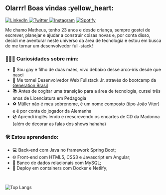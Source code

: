 <h2> Olarrr! Boas vindas :yellow_heart: </h2>

<a href="https://www.linkedin.com/in/matheuxmuller/" target="_blank"><img src="https://img.shields.io/badge/LinkedIn-%230077B5.svg?&style=flat-square&logo=linkedin&logoColor=white" alt="LinkedIn"> </a>
<a href="https://twitter.com/matheuxmuller" target="_blank"><img src="https://img.shields.io/badge/-Twitter-1da1f2?style=flat-square&labelColor=1da1f2&logo=twitter&logoColor=white" alt="Twitter"> </a>
<a href="https://www.instagram.com/matheuxmuller/" target="_blank"><img src="https://img.shields.io/badge/Instagram-%23E4405F.svg?&style=flat-square&logo=instagram&logoColor=white" alt="Instagram" ></a>
<a href="https://open.spotify.com/user/1g0xg7pfxk1kaspgr1nwbknxr?si=W3W9xfBlRZiC5nq0Tivj6w" target="_blank"><img src="https://img.shields.io/badge/-Spotify-00FF7F?style=flat-square&labelColor=00FF7F&logo=spotify&logoColor=white" alt="Spotify"> </a>


<p> Me chamo Matheus, tenho 23 anos e desde criança, sempre gostei de escrever, planejar e ajudar a construir coisas novas e, por conta disso, decidi me aventurar neste universo da área de tecnologia e estou em busca de me tornar um desenvolvedor full-stack! </p>

<h3>👨🏻‍💻 Curiosidades sobre mim: </h3>

- :rainbow: Sou gay e filho de duas mães, vivo debaixo desse arco-íris desde que nasci
- :seedling: Me tornei Desenvolvedor Web Fullstack Jr. através do bootcamp da [Generation Brasil](https://brazil.generation.org/)
- :books: Antes de cogitar uma transição para a área de tecnologia, cursei três anos de Licenciatura em Pedagogia 
- :soccer: Müller não é meu sobrenome, é um nome composto (tipo João Vitor) e é por conta do jogador da Alemanha
- :cd: Aprendi inglês lendo e reescrevendo os encartes de CD da Madonna (além de decorar as falas dos shows hahaha)

<h3>🛠 Estou aprendendo: </h3>

- :computer: Back-end com Java no framework Spring Boot;
- :globe_with_meridians: Front-end com HTML5, CSS3 e Javascript em Angular;
- :floppy_disk: Banco de dados relacionais com MySQL;
- :whale: Deploy em containers com Docker e Netlify;


<br>

![Top Langs](https://github-readme-stats.vercel.app/api/top-langs/?username=matheuxmuller&layout=compact&theme=buefy)
